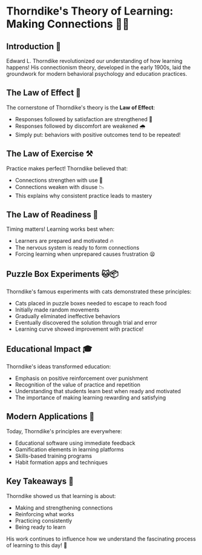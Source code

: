 # Thorndike's Theory of Learning: Making Connections 🧠💡

## Introduction 🌱
Edward L. Thorndike revolutionized our understanding of how learning happens! His connectionism theory, developed in the early 1900s, laid the groundwork for modern behavioral psychology and education practices.

## The Law of Effect 🎯
The cornerstone of Thorndike's theory is the **Law of Effect**:
- Responses followed by satisfaction are strengthened 🌟
- Responses followed by discomfort are weakened 🌧️
- Simply put: behaviors with positive outcomes tend to be repeated!

## The Law of Exercise ⚒️
Practice makes perfect! Thorndike believed that:
- Connections strengthen with use 💪
- Connections weaken with disuse 📉
- This explains why consistent practice leads to mastery

## The Law of Readiness 🏁
Timing matters! Learning works best when:
- Learners are prepared and motivated 🔥
- The nervous system is ready to form connections
- Forcing learning when unprepared causes frustration 😫

## Puzzle Box Experiments 🐱📦
Thorndike's famous experiments with cats demonstrated these principles:
- Cats placed in puzzle boxes needed to escape to reach food
- Initially made random movements
- Gradually eliminated ineffective behaviors
- Eventually discovered the solution through trial and error
- Learning curve showed improvement with practice!

## Educational Impact 🎓
Thorndike's ideas transformed education:
- Emphasis on positive reinforcement over punishment
- Recognition of the value of practice and repetition
- Understanding that students learn best when ready and motivated
- The importance of making learning rewarding and satisfying

## Modern Applications 🚀
Today, Thorndike's principles are everywhere:
- Educational software using immediate feedback
- Gamification elements in learning platforms
- Skills-based training programs
- Habit formation apps and techniques

## Key Takeaways 💎
Thorndike showed us that learning is about:
- Making and strengthening connections
- Reinforcing what works
- Practicing consistently
- Being ready to learn

His work continues to influence how we understand the fascinating process of learning to this day! 🌈​​​​​​​​​​​​​​​​